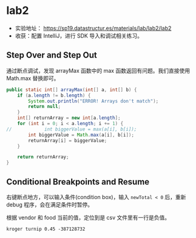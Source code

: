 # lab2

- 实验地址： https://sp19.datastructur.es/materials/lab/lab2/lab2
- 收获：配置 IntelliJ，进行 SDK 导入和调试相关练习。

## Step Over and Step Out

通过断点调试，发现 arrayMax 函数中的 max 函数返回有问题。我们直接使用 Math.max 替换即可。

```java
public static int[] arrayMax(int[] a, int[] b) {
    if (a.length != b.length) {
        System.out.println("ERROR! Arrays don't match");
        return null;
    }
    int[] returnArray = new int[a.length];
    for (int i = 0; i < a.length; i += 1) {
//            int biggerValue = max(a[i], b[i]);
        int biggerValue = Math.max(a[i], b[i]);
        returnArray[i] = biggerValue;
    }

    return returnArray;
}
```

## Conditional Breakpoints and Resume

右键断点地方，可以输入条件(condition box)，输入 `newTotal < 0` 后，重新 debug 程序，会在满足条件时暂停。

根据 vendor 和 food 当前的值，定位到是 csv 文件里有一行是负值。

```
kroger turnip 0.45 -387128732
```
